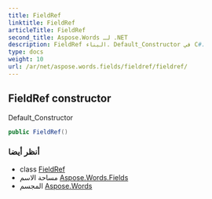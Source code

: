 ```yaml
---
title: FieldRef
linktitle: FieldRef
articleTitle: FieldRef
second_title: Aspose.Words لـ .NET
description: FieldRef البناء. Default_Constructor في C#.
type: docs
weight: 10
url: /ar/net/aspose.words.fields/fieldref/fieldref/
---
```

## FieldRef constructor

Default_Constructor

```csharp
public FieldRef()
```

### أنظر أيضا

* class [FieldRef](../)
* مساحة الاسم [Aspose.Words.Fields](../../../aspose.words.fields/)
* المجسم [Aspose.Words](../../../)
